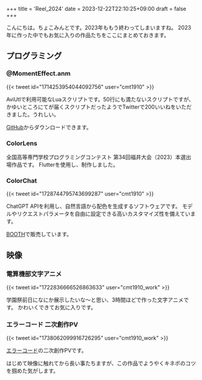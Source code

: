 +++
title = 'Reel_2024'
date = 2023-12-22T22:10:25+09:00
draft = false
+++

こんにちは。ちょこみんとです。2023年ももう終わってしまいますね。
2023年に作った中でもお気に入りの作品たちをここにまとめておきます。

## プログラミング

### @MomentEffect.anm

{{< tweet id="1714253954044092756" user="cmt1910" >}}

AviUtlで利用可能なLuaスクリプトです。50行にも満たないスクリプトですが、かゆいところにてが届くスクリプトだったようでTwitterで200いいねをいただきました。うれしい。

[GitHub](https://github.com/cmt1910/MomentEffect)からダウンロードできます。

### ColorLens

全国高等専門学校プログラミングコンテスト 第34回福井大会（2023）本選出場作品です。
Flutterを使用し、制作しました。

### ColorChat

{{< tweet id="1728744795743699287" user="cmt1910" >}}

ChatGPT APIを利用し、自然言語から配色を生成するソフトウェアです。
モデルやリクエストパラメータを自由に設定できる高いカスタマイズ性を備えています。

[BOOTH](https://booth.pm/ja/items/5290308)で販売しています。

## 映像

### 電算機部文字アニメ

{{< tweet id="1722836666526863633" user="cmt1910_work" >}}

学園祭前日になにか展示したいな～と思い、3時間ほどで作った文字アニメです。
かわいくできてお気に入りです。

### エラーコード 二次創作PV

{{< tweet id="1738062099916726295" user="cmt1910_work" >}}

[エラーコード](https://youtu.be/Ohxod1nuqvA)の二次創作PVです。

はじめて映像に触れてから長い事たちますが、この作品でようやくキネポのコツを掴めた気がします。